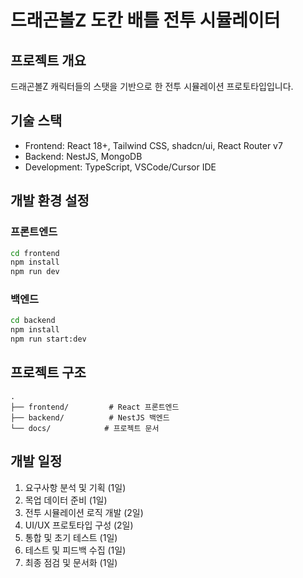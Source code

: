 # 드래곤볼Z 도칸 배틀 전투 시뮬레이터

## 프로젝트 개요
드래곤볼Z 캐릭터들의 스탯을 기반으로 한 전투 시뮬레이션 프로토타입입니다.

## 기술 스택
- Frontend: React 18+, Tailwind CSS, shadcn/ui, React Router v7
- Backend: NestJS, MongoDB
- Development: TypeScript, VSCode/Cursor IDE

## 개발 환경 설정

### 프론트엔드
```bash
cd frontend
npm install
npm run dev
```

### 백엔드
```bash
cd backend
npm install
npm run start:dev
```

## 프로젝트 구조
```
.
├── frontend/         # React 프론트엔드
├── backend/          # NestJS 백엔드
└── docs/            # 프로젝트 문서
```

## 개발 일정
1. 요구사항 분석 및 기획 (1일)
2. 목업 데이터 준비 (1일)
3. 전투 시뮬레이션 로직 개발 (2일)
4. UI/UX 프로토타입 구성 (2일)
5. 통합 및 초기 테스트 (1일)
6. 테스트 및 피드백 수집 (1일)
7. 최종 점검 및 문서화 (1일) 